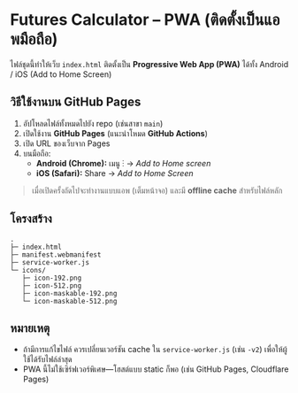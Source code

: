 
# Futures Calculator – PWA (ติดตั้งเป็นแอพมือถือ)

ไฟล์ชุดนี้ทำให้เว็บ `index.html` ติดตั้งเป็น **Progressive Web App (PWA)** ได้ทั้ง Android / iOS (Add to Home Screen)

## วิธีใช้งานบน GitHub Pages
1) อัปโหลดไฟล์ทั้งหมดไปยัง repo (เช่นสาขา `main`)
2) เปิดใช้งาน **GitHub Pages** (แนะนำโหมด **GitHub Actions**)
3) เปิด URL ของเว็บจาก Pages
4) บนมือถือ:
   - **Android (Chrome):** เมนู ⋮ → *Add to Home screen*
   - **iOS (Safari):** Share → *Add to Home Screen*

> เมื่อเปิดครั้งถัดไปจะทำงานแบบแอพ (เต็มหน้าจอ) และมี **offline cache** สำหรับไฟล์หลัก

## โครงสร้าง
```
.
├─ index.html
├─ manifest.webmanifest
├─ service-worker.js
└─ icons/
   ├─ icon-192.png
   ├─ icon-512.png
   ├─ icon-maskable-192.png
   └─ icon-maskable-512.png
```

## หมายเหตุ
- ถ้ามีการแก้ไขไฟล์ ควรเปลี่ยนเวอร์ชัน cache ใน `service-worker.js` (เช่น `-v2`) เพื่อให้ผู้ใช้ได้รับไฟล์ล่าสุด
- PWA นี้ไม่ใช้เซิร์ฟเวอร์พิเศษ—โฮสต์แบบ static ก็พอ (เช่น GitHub Pages, Cloudflare Pages)
